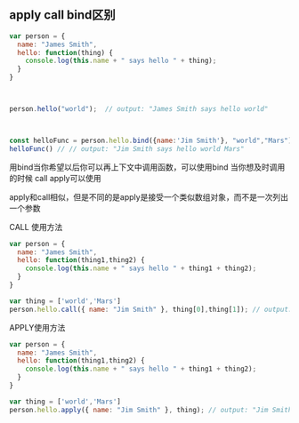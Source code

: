## apply call bind区别

```js
var person = {  
  name: "James Smith",
  hello: function(thing) {
    console.log(this.name + " says hello " + thing);
  }
}



person.hello("world");  // output: "James Smith says hello world"



const helloFunc = person.hello.bind({name:'Jim Smith'}, "world","Mars")
helloFunc() // // output: "Jim Smith says hello world Mars"
```

用bind当你希望以后你可以再上下文中调用函数，可以使用bind
当你想及时调用的时候 call apply可以使用

apply和call相似，但是不同的是apply是接受一个类似数组对象，而不是一次列出一个参数

CALL 使用方法

```js
var person = {  
  name: "James Smith",
  hello: function(thing1,thing2) {
    console.log(this.name + " says hello " + thing1 + thing2);
  }
}

var thing = ['world','Mars']
person.hello.call({ name: "Jim Smith" }, thing[0],thing[1]); // output: "Jim Smith says hello world Mars"

```

APPLY使用方法
```js
var person = {  
  name: "James Smith",
  hello: function(thing1,thing2) {
    console.log(this.name + " says hello " + thing1 + thing2);
  }
}

var thing = ['world','Mars']
person.hello.apply({ name: "Jim Smith" }, thing); // output: "Jim Smith says hello world Mars"

```

